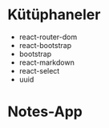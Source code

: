 # Kütüphaneler

- react-router-dom
- react-bootstrap
- bootstrap
- react-markdown
- react-select
- uuid
# Notes-App
